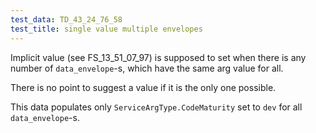 ```yaml
---
test_data: TD_43_24_76_58
test_title: single value multiple envelopes
---
```


Implicit value (see FS_13_51_07_97) is supposed to set when there is any number of `data_envelope`-s,
which have the same arg value for all.

There is no point to suggest a value if it is the only one possible.

This data populates only `ServiceArgType.CodeMaturity` set to `dev` for all `data_envelope`-s.
